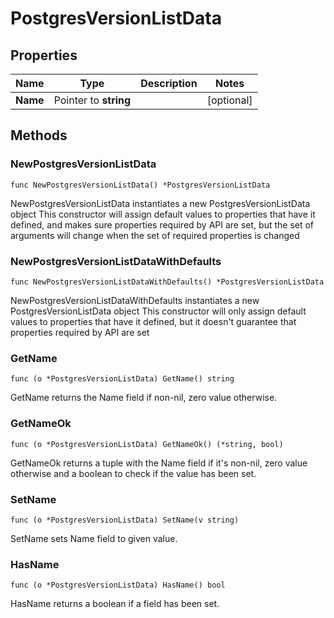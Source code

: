 # PostgresVersionListData

## Properties

|Name | Type | Description | Notes|
|------------ | ------------- | ------------- | -------------|
|**Name** | Pointer to **string** |  | [optional] |

## Methods

### NewPostgresVersionListData

`func NewPostgresVersionListData() *PostgresVersionListData`

NewPostgresVersionListData instantiates a new PostgresVersionListData object
This constructor will assign default values to properties that have it defined,
and makes sure properties required by API are set, but the set of arguments
will change when the set of required properties is changed

### NewPostgresVersionListDataWithDefaults

`func NewPostgresVersionListDataWithDefaults() *PostgresVersionListData`

NewPostgresVersionListDataWithDefaults instantiates a new PostgresVersionListData object
This constructor will only assign default values to properties that have it defined,
but it doesn't guarantee that properties required by API are set

### GetName

`func (o *PostgresVersionListData) GetName() string`

GetName returns the Name field if non-nil, zero value otherwise.

### GetNameOk

`func (o *PostgresVersionListData) GetNameOk() (*string, bool)`

GetNameOk returns a tuple with the Name field if it's non-nil, zero value otherwise
and a boolean to check if the value has been set.

### SetName

`func (o *PostgresVersionListData) SetName(v string)`

SetName sets Name field to given value.

### HasName

`func (o *PostgresVersionListData) HasName() bool`

HasName returns a boolean if a field has been set.


